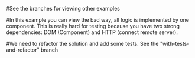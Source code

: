 
#See the branches for viewing other examples

#In this example you can view the bad way, all logic is implemented by one component. This is really hard for testing because you have two strong dependencies: DOM (Component) and HTTP (connect remote server).

#We need to refactor the solution and add some tests. See the "with-tests-and-refactor" branch
